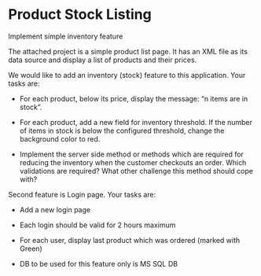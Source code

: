 # Product Stock Listing

Implement simple inventory feature

The attached project is a simple product list page. It has an XML file as its data source and display a list of products and their prices.

We would like to add an inventory (stock) feature to this application. Your tasks are:

- For each product, below its price, display the message: “n items are in stock”.

- For each product, add a new field for inventory threshold. If the number of items in stock is below the configured threshold, change the 
background color to red.

- Implement the server side method or methods which are required for reducing the inventory when the customer checkouts an order. Which validations are required? What other challenge this method should cope with?

Second feature is Login page. Your tasks are:

-	Add a new login page 

- Each login should be valid for 2 hours maximum

- For each user, display last product which was ordered (marked with Green)

- DB to be used for this feature only is MS SQL DB
